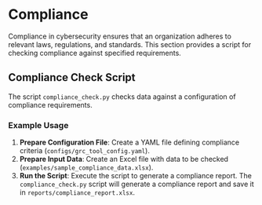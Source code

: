 # Compliance

Compliance in cybersecurity ensures that an organization adheres to relevant laws, regulations, and standards. This section provides a script for checking compliance against specified requirements.

## Compliance Check Script

The script `compliance_check.py` checks data against a configuration of compliance requirements.

### Example Usage

1. **Prepare Configuration File**: Create a YAML file defining compliance criteria (`configs/grc_tool_config.yaml`).
2. **Prepare Input Data**: Create an Excel file with data to be checked (`examples/sample_compliance_data.xlsx`).
3. **Run the Script**: Execute the script to generate a compliance report. The `compliance_check.py` script will generate a compliance report and save it in `reports/compliance_report.xlsx`.
